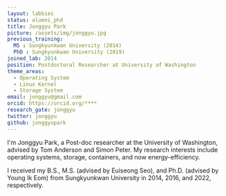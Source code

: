 ```yaml
---
layout: labbies
status: alumni_phd
title: Jonggyu Park
picture: /assets/img/jonggyu.jpg
previous_training:
  MS : Sungkyunkwan University (2014)
  PhD : Sungkyunkwan University (2019)
joined_lab: 2014
position: Postdoctoral Researcher at University of Washington
theme_areas:
  - Operating System
  - Linux Kernel
  - Storage System
email: jonggyu@gmail.com
orcid: https://orcid.org/****
research_gate: jonggyu
twitter: jonggyu
github: jonggyupark
---
```


I'm Jonggyu Park, a Post-doc researcher at the University of Washington, advised by Tom Anderson and Simon Peter. My research interests include operating systems, storage, containers, and now energy-efficiency.

I received my B.S., M.S. (advised by Euiseong Seo), and Ph.D. (advised by Young Ik Eom) from Sungkyunkwan University in 2014, 2016, and 2022, respectively.

